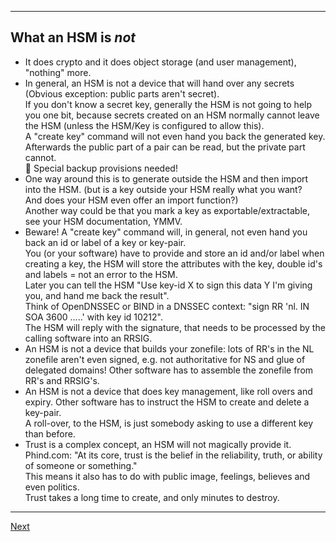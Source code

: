 ---------------------
## What an HSM is *not*
-   It does crypto and it does object storage (and user management), "nothing" more.
-   In general, an HSM is not a device that will hand over any secrets
    (Obvious exception: public parts aren't secret).\
    If you don't know a secret key, generally the HSM is not going to
    help you one bit, because secrets created on an HSM normally cannot leave
    the HSM (unless the HSM/Key is configured to allow this).\
    A "create key" command will not even hand you back the generated key.
    Afterwards the public part of a pair can be read, but the private
    part cannot.\
    :loudspeaker: Special backup provisions needed!
-   One way around this is to generate outside the HSM and then import
    into the HSM. (but is a key outside your HSM really what you want?\
    And does your HSM even offer an import function?)\
    Another way could be that you mark a key as exportable/extractable,
    see your HSM documentation, YMMV.
-   Beware! A "create key" command will, in general, not even hand you back an id or label of a key or
    key-pair.\
    You (or your software) have to provide and store an id and/or label
    when creating a key, the HSM will store the attributes with the key,
    double id\'s and labels = not an error to the HSM.\
    Later you can tell the HSM "Use key-id X to sign this data Y I'm
    giving you, and hand me back the result".\
    Think of OpenDNSSEC or BIND in a DNSSEC context: "sign RR 'nl. IN
    SOA 3600 .....' with key id 10212".\
    The HSM will reply with the signature, that needs to be processed by
    the calling software into an RRSIG.
-   An HSM is not a device that builds your zonefile: lots of RR's in
    the NL zonefile aren't even signed, e.g. not authoritative for NS
    and glue of delegated domains! Other software has to assemble the zonefile from RR's and
    RRSIG's.
-   An HSM is not a device that does key management, like roll overs and
    expiry. Other software has to instruct the HSM to create and delete
    a key-pair.\
    A roll-over, to the HSM, is just somebody asking to use a different
    key than before.
-   Trust is a complex concept, an HSM will not magically provide it.<br>
    Phind.com: "At its core, trust is the belief in the reliability, truth, or ability of someone or something."<br>
    This means it also has to do with public image, feelings, believes and even politics.<br>
    Trust takes a long time to create, and only minutes to destroy.

--------------------
[Next](https://github.com/niek-sidn/hsm_workshop_nethsm/blob/main/Slide03.md)
